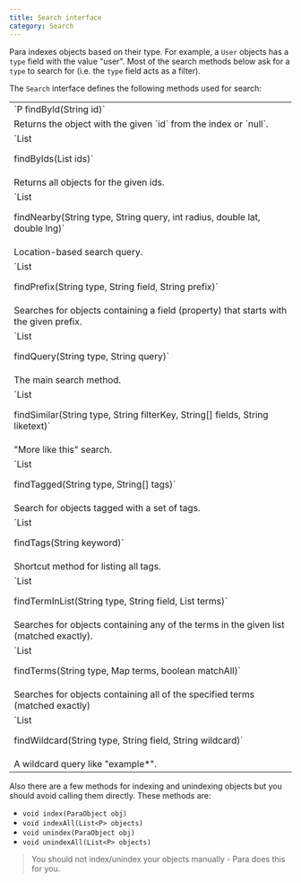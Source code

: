 ```yaml
---
title: Search interface
category: Search
---
```


Para indexes objects based on their type. For example, a `User` objects has a `type` field with the value "user".
Most of the search methods below ask for a `type` to search for (i.e. the `type` field acts as a filter).

The `Search` interface defines the following methods used for search:

<table class="table table-striped">
	<tbody>
		<tr><td>`P findById(String id)`</td></tr><tr><td> Returns the object with the given `id` from the index or `null`.</td></tr>
		<tr><td>`List<P> findByIds(List<String> ids)`</td></tr><tr><td> Returns all objects for the given ids. </td></tr>
		<tr><td>`List<P> findNearby(String type, String query, int radius, double lat, double lng)`</td></tr><tr><td> Location-based search query.</td></tr>
		<tr><td>`List<P> findPrefix(String type, String field, String prefix)`</td></tr><tr><td> Searches for objects containing a field (property) that starts with the given prefix.</td></tr>
		<tr><td>`List<P> findQuery(String type, String query)`</td></tr><tr><td> The main search method.</td></tr>
		<tr><td>`List<P> findSimilar(String type, String filterKey, String[] fields, String liketext)`</td></tr><tr><td> "More like this" search. </td></tr>
		<tr><td>`List<P> findTagged(String type, String[] tags)`</td></tr><tr><td> Search for objects tagged with a set of tags.</td></tr>
		<tr><td>`List<P> findTags(String keyword)`</td></tr><tr><td> Shortcut method for listing all tags.</td></tr>
		<tr><td>`List<P> findTermInList(String type, String field, List<?> terms)`</td></tr><tr><td> Searches for objects containing any of the terms in the given list (matched exactly).</td></tr>
		<tr><td>`List<P> findTerms(String type, Map<String, ?> terms, boolean matchAll)`</td></tr><tr><td> Searches for objects containing all of the specified terms (matched exactly)</td></tr>
		<tr><td>`List<P> findWildcard(String type, String field, String wildcard)`</td></tr><tr><td> A wildcard query like "example*".</td></tr>
	</tbody>
</table>

Also there are a few methods for indexing and unindexing objects but you should avoid calling them directly.
These methods are:

- `void index(ParaObject obj)`
- `void indexAll(List<P> objects)`
- `void unindex(ParaObject obj)`
- `void unindexAll(List<P> objects)`

> You should not index/unindex your objects manually - Para does this for you.